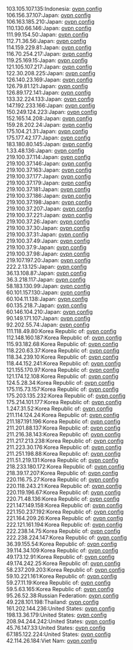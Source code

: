 103.105.107.135:Indonesia: [ovpn config](vpn/103_105_107_135.ovpn)  
106.156.37.107:Japan: [ovpn config](vpn/106_156_37_107.ovpn)  
106.163.185.210:Japan: [ovpn config](vpn/106_163_185_210.ovpn)  
110.130.66.146:Japan: [ovpn config](vpn/110_130_66_146.ovpn)  
111.99.154.50:Japan: [ovpn config](vpn/111_99_154_50.ovpn)  
112.71.36.56:Japan: [ovpn config](vpn/112_71_36_56.ovpn)  
114.159.229.81:Japan: [ovpn config](vpn/114_159_229_81.ovpn)  
116.70.254.217:Japan: [ovpn config](vpn/116_70_254_217.ovpn)  
119.25.169.15:Japan: [ovpn config](vpn/119_25_169_15.ovpn)  
121.105.107.217:Japan: [ovpn config](vpn/121_105_107_217.ovpn)  
122.30.208.225:Japan: [ovpn config](vpn/122_30_208_225.ovpn)  
126.140.23.169:Japan: [ovpn config](vpn/126_140_23_169.ovpn)  
126.79.81.121:Japan: [ovpn config](vpn/126_79_81_121.ovpn)  
126.89.172.141:Japan: [ovpn config](vpn/126_89_172_141.ovpn)  
133.32.224.133:Japan: [ovpn config](vpn/133_32_224_133.ovpn)  
147.192.233.166:Japan: [ovpn config](vpn/147_192_233_166.ovpn)  
150.249.124.223:Japan: [ovpn config](vpn/150_249_124_223.ovpn)  
152.165.14.208:Japan: [ovpn config](vpn/152_165_14_208.ovpn)  
159.28.202.24:Japan: [ovpn config](vpn/159_28_202_24.ovpn)  
175.104.21.31:Japan: [ovpn config](vpn/175_104_21_31.ovpn)  
175.177.42.177:Japan: [ovpn config](vpn/175_177_42_177.ovpn)  
183.180.80.145:Japan: [ovpn config](vpn/183_180_80_145.ovpn)  
1.33.48.136:Japan: [ovpn config](vpn/1_33_48_136.ovpn)  
219.100.37.114:Japan: [ovpn config](vpn/219_100_37_114.ovpn)  
219.100.37.146:Japan: [ovpn config](vpn/219_100_37_146.ovpn)  
219.100.37.163:Japan: [ovpn config](vpn/219_100_37_163.ovpn)  
219.100.37.177:Japan: [ovpn config](vpn/219_100_37_177.ovpn)  
219.100.37.179:Japan: [ovpn config](vpn/219_100_37_179.ovpn)  
219.100.37.181:Japan: [ovpn config](vpn/219_100_37_181.ovpn)  
219.100.37.186:Japan: [ovpn config](vpn/219_100_37_186.ovpn)  
219.100.37.198:Japan: [ovpn config](vpn/219_100_37_198.ovpn)  
219.100.37.207:Japan: [ovpn config](vpn/219_100_37_207.ovpn)  
219.100.37.221:Japan: [ovpn config](vpn/219_100_37_221.ovpn)  
219.100.37.26:Japan: [ovpn config](vpn/219_100_37_26.ovpn)  
219.100.37.30:Japan: [ovpn config](vpn/219_100_37_30.ovpn)  
219.100.37.31:Japan: [ovpn config](vpn/219_100_37_31.ovpn)  
219.100.37.49:Japan: [ovpn config](vpn/219_100_37_49.ovpn)  
219.100.37.9:Japan: [ovpn config](vpn/219_100_37_9.ovpn)  
219.100.37.98:Japan: [ovpn config](vpn/219_100_37_98.ovpn)  
219.107.197.20:Japan: [ovpn config](vpn/219_107_197_20.ovpn)  
222.2.13.125:Japan: [ovpn config](vpn/222_2_13_125.ovpn)  
36.13.108.87:Japan: [ovpn config](vpn/36_13_108_87.ovpn)  
36.3.218.117:Japan: [ovpn config](vpn/36_3_218_117.ovpn)  
58.183.130.99:Japan: [ovpn config](vpn/58_183_130_99.ovpn)  
60.101.157.130:Japan: [ovpn config](vpn/60_101_157_130.ovpn)  
60.104.11.138:Japan: [ovpn config](vpn/60_104_11_138.ovpn)  
60.135.218.7:Japan: [ovpn config](vpn/60_135_218_7.ovpn)  
60.146.104.210:Japan: [ovpn config](vpn/60_146_104_210.ovpn)  
90.149.171.107:Japan: [ovpn config](vpn/90_149_171_107.ovpn)  
92.202.55.74:Japan: [ovpn config](vpn/92_202_55_74.ovpn)  
111.118.49.80:Korea Republic of: [ovpn config](vpn/111_118_49_80.ovpn)  
112.148.160.187:Korea Republic of: [ovpn config](vpn/112_148_160_187.ovpn)  
115.93.182.68:Korea Republic of: [ovpn config](vpn/115_93_182_68.ovpn)  
118.220.63.37:Korea Republic of: [ovpn config](vpn/118_220_63_37.ovpn)  
118.34.239.10:Korea Republic of: [ovpn config](vpn/118_34_239_10.ovpn)  
118.44.152.241:Korea Republic of: [ovpn config](vpn/118_44_152_241.ovpn)  
121.155.170.97:Korea Republic of: [ovpn config](vpn/121_155_170_97.ovpn)  
121.174.12.108:Korea Republic of: [ovpn config](vpn/121_174_12_108.ovpn)  
124.5.28.34:Korea Republic of: [ovpn config](vpn/124_5_28_34.ovpn)  
175.115.73.157:Korea Republic of: [ovpn config](vpn/175_115_73_157.ovpn)  
175.203.135.232:Korea Republic of: [ovpn config](vpn/175_203_135_232.ovpn)  
175.214.101.177:Korea Republic of: [ovpn config](vpn/175_214_101_177.ovpn)  
1.247.31.52:Korea Republic of: [ovpn config](vpn/1_247_31_52.ovpn)  
211.114.124.24:Korea Republic of: [ovpn config](vpn/211_114_124_24.ovpn)  
211.187.191.196:Korea Republic of: [ovpn config](vpn/211_187_191_196.ovpn)  
211.201.88.137:Korea Republic of: [ovpn config](vpn/211_201_88_137.ovpn)  
211.216.38.143:Korea Republic of: [ovpn config](vpn/211_216_38_143.ovpn)  
211.217.213.238:Korea Republic of: [ovpn config](vpn/211_217_213_238.ovpn)  
211.223.30.176:Korea Republic of: [ovpn config](vpn/211_223_30_176.ovpn)  
211.251.198.88:Korea Republic of: [ovpn config](vpn/211_251_198_88.ovpn)  
211.51.219.131:Korea Republic of: [ovpn config](vpn/211_51_219_131.ovpn)  
218.233.180.172:Korea Republic of: [ovpn config](vpn/218_233_180_172.ovpn)  
218.39.17.207:Korea Republic of: [ovpn config](vpn/218_39_17_207.ovpn)  
220.116.75.27:Korea Republic of: [ovpn config](vpn/220_116_75_27.ovpn)  
220.118.243.21:Korea Republic of: [ovpn config](vpn/220_118_243_21.ovpn)  
220.119.196.67:Korea Republic of: [ovpn config](vpn/220_119_196_67.ovpn)  
220.71.48.136:Korea Republic of: [ovpn config](vpn/220_71_48_136.ovpn)  
221.147.149.158:Korea Republic of: [ovpn config](vpn/221_147_149_158.ovpn)  
221.150.237.192:Korea Republic of: [ovpn config](vpn/221_150_237_192.ovpn)  
221.164.209.26:Korea Republic of: [ovpn config](vpn/221_164_209_26.ovpn)  
222.121.161.194:Korea Republic of: [ovpn config](vpn/222_121_161_194.ovpn)  
222.238.14.75:Korea Republic of: [ovpn config](vpn/222_238_14_75.ovpn)  
222.238.224.147:Korea Republic of: [ovpn config](vpn/222_238_224_147.ovpn)  
36.39.155.54:Korea Republic of: [ovpn config](vpn/36_39_155_54.ovpn)  
39.114.34.109:Korea Republic of: [ovpn config](vpn/39_114_34_109.ovpn)  
49.173.12.91:Korea Republic of: [ovpn config](vpn/49_173_12_91.ovpn)  
49.174.242.25:Korea Republic of: [ovpn config](vpn/49_174_242_25.ovpn)  
58.237.209.203:Korea Republic of: [ovpn config](vpn/58_237_209_203.ovpn)  
59.10.221.161:Korea Republic of: [ovpn config](vpn/59_10_221_161.ovpn)  
59.27.11.19:Korea Republic of: [ovpn config](vpn/59_27_11_19.ovpn)  
59.5.63.165:Korea Republic of: [ovpn config](vpn/59_5_63_165.ovpn)  
95.26.52.38:Russian Federation: [ovpn config](vpn/95_26_52_38.ovpn)  
49.228.101.198:Thailand: [ovpn config](vpn/49_228_101_198.ovpn)  
161.202.144.236:United States: [ovpn config](vpn/161_202_144_236.ovpn)  
198.13.36.179:United States: [ovpn config](vpn/198_13_36_179.ovpn)  
208.94.244.242:United States: [ovpn config](vpn/208_94_244_242.ovpn)  
45.76.147.33:United States: [ovpn config](vpn/45_76_147_33.ovpn)  
67.185.122.224:United States: [ovpn config](vpn/67_185_122_224.ovpn)  
42.114.26.184:Viet Nam: [ovpn config](vpn/42_114_26_184.ovpn)  
